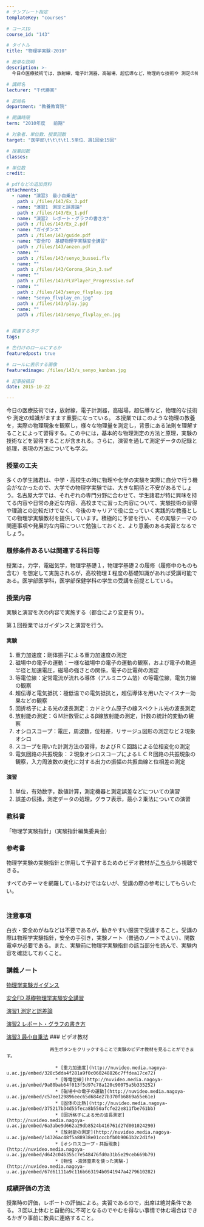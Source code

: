 ```yaml
---
# テンプレート指定
templateKey: "courses"

# コースID
course_id: "143"

# タイトル
title: "物理学実験-2010"

# 簡単な説明
description: >-
  今日の医療技術では，放射線，電子計測器，高磁場，超伝導など，物理的な技術や 測定の知識がますます重要になっている。 本授業ではこのような物理の教養を，実際の物理現象を観察し，様々な物理量を測定し，背景...

# 講師名
lecturer: "千代勝実"

# 部局名
department: "教養教育院"

# 開講時限
term: "2010年度	前期"

# 対象者、単位数、授業回数
target: "医学部\t\t\t\t1.5単位、週1回全15回"

# 授業回数
classes: 

# 単位数
credit: 

# pdfなどの追加資料
attachments: 
  - name: "演習3　最小自乗法" 
    path : /files/143/Ex_3.pdf
  - name: "演習1　測定と誤差論" 
    path : /files/143/Ex_1.pdf
  - name: "演習2　レポート・グラフの書き方" 
    path : /files/143/Ex_2.pdf
  - name: "ガイダンス" 
    path : /files/143/guide.pdf
  - name: "安全FD　基礎物理学実験安全講習" 
    path : /files/143/anzen.pdf
  - name: "" 
    path : /files/143/senyo_bussei.flv
  - name: "" 
    path : /files/143/Corona_Skin_3.swf
  - name: "" 
    path : /files/143/FLVPlayer_Progressive.swf
  - name: "" 
    path : /files/143/senyo_flvplay.jpg
  - name: "senyo_flvplay_en.jpg" 
    path : /files/143/play.jpg
  - name: "" 
    path : /files/143/senyo_flvplay_en.jpg


# 関連するタグ
tags:

# 色付けのロールにするか
featuredpost: true

# ロールに表示する画像
featuredimage: /files/143/s_senyo_kanban.jpg

# 記事投稿日
date: 2015-10-22

---
```

今日の医療技術では，放射線，電子計測器，高磁場，超伝導など，物理的な技術や 測定の知識がますます重要になっている。 本授業ではこのような物理の教養を，実際の物理現象を観察し，様々な物理量を測定し，背景にある法則を理解することによって習得する。この中には，基本的な物理測定の方法と原理，実験の技術などを習得することが含まれる。さらに，演習を通して測定データの記録と処理，表現の方法についても学ぶ。
### 授業の工夫

多くの学生諸君は、中学・高校生の時に物理や化学の実験を実際に自分で行う機会がなかったので、大学での物理学実験では、大きな期待と不安があるでしょう。名古屋大学では、それぞれの専門分野に合わせて、学生諸君が特に興味を持てる内容や日常の身近な内容、高校までに習った内容について、実験技術の習得や理論との比較だけでなく、今後のキャリアで役に立っていく実践的な教養としての物理学実験教材を提供しています。積極的に予習を行い、その実験テーマの関連事項や発展的な内容について勉強しておくと、より意義のある実習となるでしょう。

### 履修条件あるいは関連する科目等

授業は，力学，電磁気学，物理学基礎１，物理学基礎２の履修（履修中のものも含む）を想定して実施されるが，高校物理Ｉ程度の基礎知識があれば受講可能である。医学部医学科，医学部保健学科の学生の受講を前提としている。　　　　　　　　　　　 

### 授業内容

実験と演習を次の内容で実施する（都合により変更有り）。

第１回授業ではガイダンスと演習を行う。

#### 実験

  1. 重力加速度：剛体振子による重力加速度の測定
  2. 磁場中の電子の運動：一様な磁場中の電子の運動の観察，および電子の軌道半径と加速電圧，磁場の強さとの関係，電子の比電荷の測定
  3. 等電位線：定常電流が流れる導体（アルミニウム箔）の等電位線，電気力線の観察
  4. 超伝導と電気抵抗：極低温での電気抵抗と，超伝導体を用いたマイスナー効果などの観察
  5. 回折格子による光の波長測定：カドミウム原子の線スペクトル光の波長測定
  6. 放射能の測定：ＧＭ計数管によるβ線放射能の測定，計数の統計的変動の観察
  7. オシロスコープ：電圧，周波数，位相差，リサージュ図形の測定など２現象オシロ
  8. スコープを用いた計測方法の習得，およびＲＣ回路による位相変化の測定
  9. 電気回路の共振現象：２現象オシロスコープによるＬＣＲ回路の共振現象の観察，入力周波数の変化に対する出力の振幅の共振曲線と位相差の測定

#### 演習

  1. 単位，有効数字，数値計算，測定機器と測定誤差などについての演習
  2. 誤差の伝播，測定データの処理，グラフ表示，最小２乗法についての演習

### 教科書

「物理学実験指針」（実験指針編集委員会）

### 参考書

物理学実験の実験指針と併用して予習するためのビデオ教材が[こちら](http://olms.media.nagoya-u.ac.jp/pex/)から視聴できる。 

すべてのテーマを網羅しているわけではないが、受講の際の参考にしてもらいたい。 　　　　　　　　　　　　　　　　　　　　　　　　　　　　　　　　　　　　　　　　 

### 注意事項

白衣・安全めがねなどは不要であるが，動きやすい服装で受講すること。受講の際は物理学実験指針，安全の手引き，実験ノート（普通のノートでよい）、関数電卓が必要である。また、実験前に物理学実験指針の該当部分を読んで、実験内容を確認しておくこと。

### 講義ノート


[物理学実験ガイダンス](/files/143/guide.pdf) 

[安全FD 基礎物理学実験安全講習](/files/143/guide.pdf) 

[演習1 測定と誤差論](/files/143/Ex_1.pdf) 

[演習2 レポート・グラフの書き方](/files/143/Ex_2.pdf) 

[演習3 最小自乗法](/files/143/Ex_3.pdf) 
                    ### ビデオ教材
                    
                    再生ボタンをクリックすることで実験のビデオ教材を見ることができます。 
                    
                      * [重力加速度](http://nuvideo.media.nagoya-u.ac.jp/embed/328c5dda4f281a9f0c060248826c7ffdea17ce72) 
                      * [等電位線](http://nuvideo.media.nagoya-u.ac.jp/embed/9a80bab64f013f5d97c78a120c90075a5b335252) 
                      * [磁場中の電子の運動](http://nuvideo.media.nagoya-u.ac.jp/embed/c57ee129896eec65d684e27b370fb6869a55e61e) 
                      * [固体の比熱](http://nuvideo.media.nagoya-u.ac.jp/embed/375217b34d55feca8b550afcfe22e811fbe761bb) 
                      * [回折格子による光の波長測定](http://nuvideo.media.nagoya-u.ac.jp/embed/6a3abe9d662a29db8524b416761d27d001024290) 
                      * [放射能の測定](http://nuvideo.media.nagoya-u.ac.jp/embed/14326ac48f5a88938e01cccbfb0b9061b2c2d1fe) 
                      * [オシロスコープ・共振現象](http://nuvideo.media.nagoya-u.ac.jp/embed/d642c046355c7e548476fd0a31b5e29ceb669b79) 
                      * [物性 -液体窒素を使った実験-](http://nuvideo.media.nagoya-u.ac.jp/embed/67d61111a9c116b663194b0941947a4279610282)

### 成績評価の方法

授業時の評価，レポートの評価による。実習であるので，出席は絶対条件である。３回以上休むと自動的に不可となるのでやむを得ない事情で休む場合はできるかぎり事前に教員に連絡すること。
